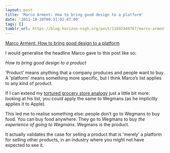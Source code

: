 ```yaml
---
layout: post
title: 'Marco Arment: How to bring good design to a platform'
date: '2011-10-20T09:31:02-07:00'
tags: []
tumblr_url: https://blog.horizon-nigh.org/post/11692449767/marco-arment-how-to-bring-good-design-to-a-platform
---
```

[Marco Arment: How to bring good design to a platform](http://www.marco.org/2011/10/20/how-to-bring-good-design-to-a-platform)  

I would generalise the headline Marco gave to this post like so:

_How to bring good design to a product_

‘Product’ means anything that a company produces and people want to buy. A 'platform’ means something more specific, but I think Marco’s list applies to any kind of product.

If I can extend my [tortured grocery store analogy](/2011/10/15/first-wegmans-in-new-england-opening-tomorrow.html) just a little bit more: looking at his list, you could apply the same to Wegmans (as he implicitly applies it to Apple).

This led me to realise something else: people don’t go to Wegmans to buy food. You can buy food anywhere. They go to Wegmans to buy _the experience of going to Wegmans_. Wegmans _is_ the product.

It actually validates the case for selling a product that is 'merely’ a platform for selling other products, in an industry where you might not have expected to see it.

